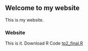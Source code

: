 ## Welcome to my website

This is my website. 

### Website

This is it.
Download R Code 
<a href="source/tp2_final.R">tp2_final.R</a>
 
